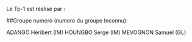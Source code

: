 Le Tp-1 est réalisé par :

##Groupe numero (numero du groupe Inconnu):

ADANGO Héribert (IM)
HOUNGBO Serge (IM)
MEVOGNON Samuel (GL)

